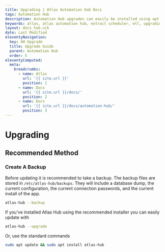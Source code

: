 ```yaml
---
title: Upgrading | Atlas Automation Hub Docs
tags: Automation Hub
description: Automation Hub upgrades can easily be installed using apt update and apt install commands. Take a backup before upgrading.
keywords: atlas, atlas automation hub, extract scheduler, etl, upgrading, ubuntu server
layout: docs_hub.njk
date: Last Modified
eleventyNavigation:
  key: AH Upgrade
  title: Upgrade Guide
  parent: Automation Hub
  order: 5
eleventyComputed:
  meta:
    breadcrumbs:
      - name: Atlas
        url: '{{ site.url }}'
        position: 1
      - name: Docs
        url: '{{ site.url }}/docs/'
        position: 2
      - name: Docs
        url: '{{ site.url }}/docs/automation-hub/'
        position: 3
---
```


# Upgrading

## Recommended Method

### Create A Backup

Before updating it is recommended to take a backup. The backup files are stored in `/etc/atlas-hub/backups`. They will include a database dump, the current configuration, the current connection passwords, and the current install of the app.

```bash
atlas-hub --backup
```

If you've installed Atlas Hub using the recommended installer you can easily update with

```bash
atlas-hub --upgrade
```

Or, use the standard commands

```bash
sudo apt update && sudo apt install atlas-hub
```

